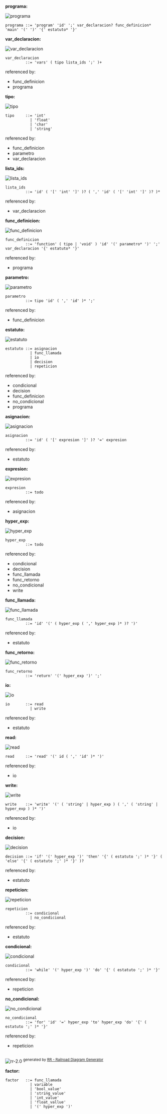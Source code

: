 **programa:**

![programa](diagram/programa.png)

```
programa ::= 'program' 'id' ';' var_declaracion? func_definicion* 'main' '(' ')' '{' estatuto* '}'
```

**var_declaracion:**

![var_declaracion](diagram/var_declaracion.png)

```
var_declaracion
         ::= 'vars' ( tipo lista_ids ';' )+
```

referenced by:

* func_definicion
* programa

**tipo:**

![tipo](diagram/tipo.png)

```
tipo     ::= 'int'
           | 'float'
           | 'char'
           | 'string'
```

referenced by:

* func_definicion
* parametro
* var_declaracion

**lista_ids:**

![lista_ids](diagram/lista_ids.png)

```
lista_ids
         ::= 'id' ( '[' 'int' ']' )? ( ',' 'id' ( '[' 'int' ']' )? )*
```

referenced by:

* var_declaracion

**func_definicion:**

![func_definicion](diagram/func_definicion.png)

```
func_definicion
         ::= 'function' ( tipo | 'void' ) 'id' '(' parametro* ')' ';' var_declaracion '{' estatuto* '}'
```

referenced by:

* programa

**parametro:**

![parametro](diagram/parametro.png)

```
parametro
         ::= tipo 'id' ( ',' 'id' )* ';'
```

referenced by:

* func_definicion

**estatuto:**

![estatuto](diagram/estatuto.png)

```
estatuto ::= asignacion
           | func_llamada
           | io
           | decision
           | repeticion
```

referenced by:

* condicional
* decision
* func_definicion
* no_condicional
* programa

**asignacion:**

![asignacion](diagram/asignacion.png)

```
asignacion
         ::= 'id' ( '[' expresion ']' )? '=' expresion
```

referenced by:

* estatuto

**expresion:**

![expresion](diagram/expresion.png)

```
expresion
         ::= todo
```

referenced by:

* asignacion

**hyper_exp:**

![hyper_exp](diagram/hyper_exp.png)

```
hyper_exp
         ::= todo
```

referenced by:

* condicional
* decision
* func_llamada
* func_retorno
* no_condicional
* write

**func_llamada:**

![func_llamada](diagram/func_llamada.png)

```
func_llamada
         ::= 'id' '(' ( hyper_exp ( ',' hyper_exp )* )? ')'
```

referenced by:

* estatuto

**func_retorno:**

![func_retorno](diagram/func_retorno.png)

```
func_retorno
         ::= 'return' '(' hyper_exp ')' ';'
```

**io:**

![io](diagram/io.png)

```
io       ::= read
           | write
```

referenced by:

* estatuto

**read:**

![read](diagram/read.png)

```
read     ::= 'read' '(' id ( ',' 'id' )* ')'
```

referenced by:

* io

**write:**

![write](diagram/write.png)

```
write    ::= 'write' '(' ( 'string' | hyper_exp ) ( ',' ( 'string' | hyper_exp ) )* ')'
```

referenced by:

* io

**decision:**

![decision](diagram/decision.png)

```
decision ::= 'if' '(' hyper_exp ')' 'then' '{' ( estatuto ';' )* '}' ( 'else' '{' ( estatuto ';' )* '}' )?
```

referenced by:

* estatuto

**repeticion:**

![repeticion](diagram/repeticion.png)

```
repeticion
         ::= condicional
           | no_condicional
```

referenced by:

* estatuto

**condicional:**

![condicional](diagram/condicional.png)

```
condicional
         ::= 'while' '(' hyper_exp ')' 'do' '{' ( estatuto ';' )* '}'
```

referenced by:

* repeticion

**no_condicional:**

![no_condicional](diagram/no_condicional.png)

```
no_condicional
         ::= 'for' 'id' '=' hyper_exp 'to' hyper_exp 'do' '{' ( estatuto ';' )* '}'
```

referenced by:

* repeticion

## 
![rr-2.0](diagram/rr-2.0.png) <sup>generated by [RR - Railroad Diagram Generator][RR]</sup>

[RR]: http://bottlecaps.de/rr/ui

**factor:**

```
factor   ::= func_llamada
           | variable
           | 'bool_value'
           | 'string_value'
           | 'int_value'
           | 'float_vallue'
           | '(' hyper_exp ')'
```


